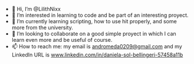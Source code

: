 - 👋 Hi, I’m @LilithNixx
- 👀 I’m interested in learning to code and be part of an interesting proyect.
- 🌱 I’m currently learning scripting, how to use hit properly, and some more from the university.
- 💞️ I’m looking to collaborate on a good simple proyect in which I can learn even more and be useful of course.
- 📫 How to reach me: my email is andromeda0209@gmail.com and my LinkedIn URL is www.linkedin.com/in/daniela-sol-bellingeri-57458a11b

<!---
LilithNixx/LilithNixx is a ✨ special ✨ repository because its `README.md` (this file) appears on your GitHub profile.
You can click the Preview link to take a look at your changes.
--->
